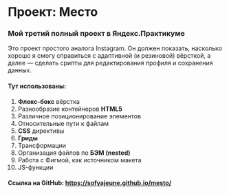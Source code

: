 # Проект: Место
### Мой третий полный проект в Яндекс.Практикуме 


Это проект простого аналога Instagram. Он должен показать, насколько хорошо я смогу справиться с адаптивной (и резиновой) вёрсткой, а далее — сделать срипты для редактирования профиля и сохранения данных. 


#### Тут использованы:
1. **Флекс-бокс** вёрстка
2. Разнообразие контейнеров **HTML5**
3. Различное позиционирование элементов
4. Относительные пути к файлам
5. **CSS** директивы
6. **Гриды**
7. Трансформации
8. Организация файлов по **БЭМ (nested)**
9. Работа с Фигмой, как источником макета
10. JS-функции


#### Ссылка на GitHub: https://sofyajeune.github.io/mesto/